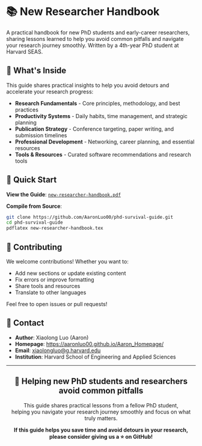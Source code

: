 # 📚 New Researcher Handbook

A practical handbook for new PhD students and early-career researchers, sharing lessons learned to help you avoid common pitfalls and navigate your research journey smoothly. Written by a 4th-year PhD student at Harvard SEAS.

## 🎯 What's Inside

This guide shares practical insights to help you avoid detours and accelerate your research progress:

- **Research Fundamentals** - Core principles, methodology, and best practices
- **Productivity Systems** - Daily habits, time management, and strategic planning
- **Publication Strategy** - Conference targeting, paper writing, and submission timelines
- **Professional Development** - Networking, career planning, and essential resources
- **Tools & Resources** - Curated software recommendations and research tools

## 🚀 Quick Start

**View the Guide**: [`new-researcher-handbook.pdf`](new-researcher-handbook.pdf)

**Compile from Source**:
```bash
git clone https://github.com/AaronLuo00/phd-survival-guide.git
cd phd-survival-guide
pdflatex new-researcher-handbook.tex
```

## 🤝 Contributing

We welcome contributions! Whether you want to:
- Add new sections or update existing content
- Fix errors or improve formatting
- Share tools and resources
- Translate to other languages

Feel free to open issues or pull requests!

## 📧 Contact

- **Author**: Xiaolong Luo (Aaron)
- **Homepage**: https://aaronluo00.github.io/Aaron_Homepage/
- **Email**: xiaolongluo@g.harvard.edu
- **Institution**: Harvard School of Engineering and Applied Sciences

---

<div align="center">
  <h2>🌟 Helping new PhD students and researchers avoid common pitfalls</h2>
  
  <p>This guide shares practical lessons from a fellow PhD student,<br>
  helping you navigate your research journey smoothly and focus on what truly matters.</p>
  
  <p><strong>If this guide helps you save time and avoid detours in your research, please consider giving us a ⭐ on GitHub!</strong></p>
</div>